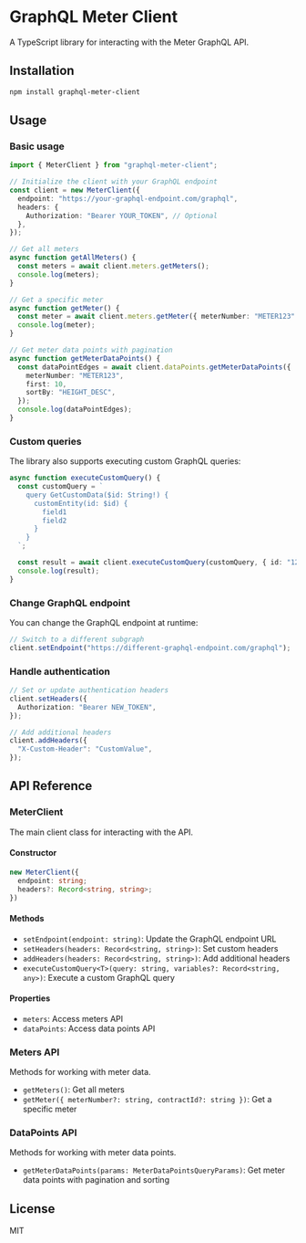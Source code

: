 # GraphQL Meter Client

A TypeScript library for interacting with the Meter GraphQL API.

## Installation

```bash
npm install graphql-meter-client
```

## Usage

### Basic usage

```typescript
import { MeterClient } from "graphql-meter-client";

// Initialize the client with your GraphQL endpoint
const client = new MeterClient({
  endpoint: "https://your-graphql-endpoint.com/graphql",
  headers: {
    Authorization: "Bearer YOUR_TOKEN", // Optional
  },
});

// Get all meters
async function getAllMeters() {
  const meters = await client.meters.getMeters();
  console.log(meters);
}

// Get a specific meter
async function getMeter() {
  const meter = await client.meters.getMeter({ meterNumber: "METER123" });
  console.log(meter);
}

// Get meter data points with pagination
async function getMeterDataPoints() {
  const dataPointEdges = await client.dataPoints.getMeterDataPoints({
    meterNumber: "METER123",
    first: 10,
    sortBy: "HEIGHT_DESC",
  });
  console.log(dataPointEdges);
}
```

### Custom queries

The library also supports executing custom GraphQL queries:

```typescript
async function executeCustomQuery() {
  const customQuery = `
    query GetCustomData($id: String!) {
      customEntity(id: $id) {
        field1
        field2
      }
    }
  `;

  const result = await client.executeCustomQuery(customQuery, { id: "123" });
  console.log(result);
}
```

### Change GraphQL endpoint

You can change the GraphQL endpoint at runtime:

```typescript
// Switch to a different subgraph
client.setEndpoint("https://different-graphql-endpoint.com/graphql");
```

### Handle authentication

```typescript
// Set or update authentication headers
client.setHeaders({
  Authorization: "Bearer NEW_TOKEN",
});

// Add additional headers
client.addHeaders({
  "X-Custom-Header": "CustomValue",
});
```

## API Reference

### MeterClient

The main client class for interacting with the API.

#### Constructor

```typescript
new MeterClient({
  endpoint: string;
  headers?: Record<string, string>;
})
```

#### Methods

- `setEndpoint(endpoint: string)`: Update the GraphQL endpoint URL
- `setHeaders(headers: Record<string, string>)`: Set custom headers
- `addHeaders(headers: Record<string, string>)`: Add additional headers
- `executeCustomQuery<T>(query: string, variables?: Record<string, any>)`: Execute a custom GraphQL query

#### Properties

- `meters`: Access meters API
- `dataPoints`: Access data points API

### Meters API

Methods for working with meter data.

- `getMeters()`: Get all meters
- `getMeter({ meterNumber?: string, contractId?: string })`: Get a specific meter

### DataPoints API

Methods for working with meter data points.

- `getMeterDataPoints(params: MeterDataPointsQueryParams)`: Get meter data points with pagination and sorting

## License

MIT

